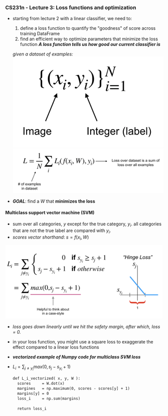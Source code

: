 ### **CS231n - Lecture 3**: Loss functions and optimization

- starting from lecture 2 with a linear classifier, we need to:
  1. define a loss function to quantify the "goodness" of score across training DataFrame
  2. find an efficient way to optimize parameters that minimize the loss function
  ***A loss function tells us how good our current classifier is***

  *given a dataset of examples:*
  <img src="./images/3-examples.png" width="500"/>
  <img src="./images/3-loss-examples.png" width="500"/>

- ***GOAL***: find a $W$ that **minimizes the loss**

#### Multiclass support vector machine (SVM)
  - sum over all categories, $y$ except for the true category, $y_i$. all categories that are not the true label are compared with $y_i$.
  - *scores vector shorthand*: $s = f(x_i,W)$

  <img src="./images/3-hinge-loss.png" width="500"/>

  - *loss goes down linearly until we hit the safety margin, after which, loss = 0.*
  - in your loss function, you might use a square loss to exaggerate the effect compared to a linear loss functions

  - ***vectorized example of Numpy code for multiclass SVM loss***

  - $L_i = \sum_{j≠y_i}max(0, s_j - s_{y_i} + 1)$

    ```
    def L_i_vectorized( x, y, W ):
      scores     = W.dot(x)
      margines   = np.maximum(0, scores - scores[y] + 1)
      margins[y] = 0
      loss_i     = np.sum(margins)

      return loss_i
    ```  
